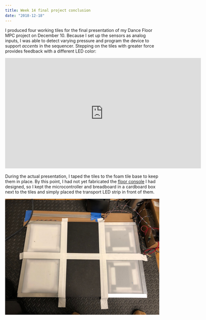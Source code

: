 ```yaml
---
title: Week 14 final project conclusion
date: "2018-12-18"
---
```


I produced four working tiles for the final presentation of my Dance Floor MPC project on December 10. Because I set up the sensors as analog inputs, I was able to detect varying pressure and program the device to support _accents_ in the sequencer. Stepping on the tiles with greater force provides feedback with a different LED color:

<iframe src="https://player.vimeo.com/video/305814941?loop=1&title=0&byline=0&portrait=0" width="640" height="360" frameborder="0" webkitallowfullscreen mozallowfullscreen allowfullscreen></iframe>

During the actual presentation, I taped the tiles to the foam tile base to keep them in place. By this point, I had not yet fabricated the [floor console](../../physical-computing/week-13-dance-floor-mpc-3) I had designed, so I kept the microcontroller and breadboard in a cardboard box next to the tiles and simply placed the transport LED strip in front of them.

![final-project-conclusion](final-project-conclusion.jpg)
